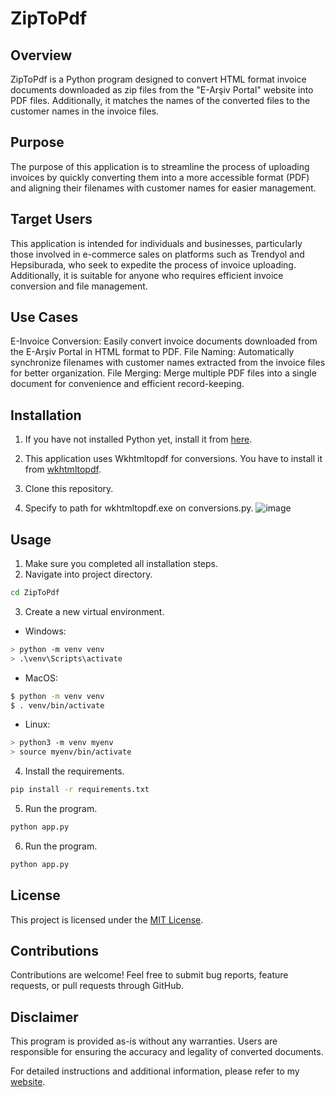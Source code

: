 # ZipToPdf

## Overview
ZipToPdf is a Python program designed to convert HTML format invoice documents downloaded as zip files from the "E-Arşiv Portal" website into PDF files. Additionally, it matches the names of the converted files to the customer names in the invoice files.

## Purpose
The purpose of this application is to streamline the process of uploading invoices by quickly converting them into a more accessible format (PDF) and aligning their filenames with customer names for easier management.

## Target Users
This application is intended for individuals and businesses, particularly those involved in e-commerce sales on platforms such as Trendyol and Hepsiburada, who seek to expedite the process of invoice uploading. Additionally, it is suitable for anyone who requires efficient invoice conversion and file management.

## Use Cases
E-Invoice Conversion: Easily convert invoice documents downloaded from the E-Arşiv Portal in HTML format to PDF.
File Naming: Automatically synchronize filenames with customer names extracted from the invoice files for better organization.
File Merging: Merge multiple PDF files into a single document for convenience and efficient record-keeping.

## Installation
1. If you have not installed Python yet, install it from [here](https://python.org).

2. This application uses Wkhtmltopdf for conversions. You have to install it from [wkhtmltopdf](https://wkhtmltopdf.org/).

3. Clone this repository.

4. Specify to path for wkhtmltopdf.exe on conversions.py.
   ![image](https://github.com/yagizhanbilaldurak/ZipToPdf/assets/115084674/be57f7e0-9515-45cd-9b31-ffce9139fef1)

## Usage
1. Make sure you completed all installation steps.
2. Navigate into project directory.
```bash
cd ZipToPdf
```
3. Create a new virtual environment.
- Windows:
```bash
> python -m venv venv
> .\venv\Scripts\activate
```
- MacOS:
```bash
$ python -m venv venv
$ . venv/bin/activate
```
- Linux:
```bash
> python3 -m venv myenv
> source myenv/bin/activate
```

4. Install the requirements.
```bash
pip install -r requirements.txt
```
5. Run the program.
```bash
python app.py
```
6. Run the program.
```bash
python app.py
```

## License
This project is licensed under the [MIT License](https://github.com/yagizhanbilaldurak/ZipToPdf?tab=MIT-1-ov-file#readme).

## Contributions
Contributions are welcome! Feel free to submit bug reports, feature requests, or pull requests through GitHub.

## Disclaimer
This program is provided as-is without any warranties. Users are responsible for ensuring the accuracy and legality of converted documents.

For detailed instructions and additional information, please refer to my [website](https://yagizhanbilaldurak.com).
